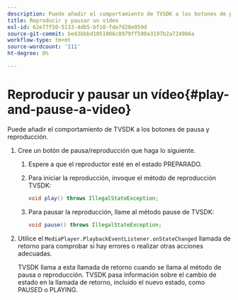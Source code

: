 ```yaml
---
description: Puede añadir el comportamiento de TVSDK a los botones de pausa y reproducción.
title: Reproducir y pausar un vídeo
exl-id: 62e77f50-5133-4db5-bf10-fde7d28e959d
source-git-commit: be43bbbd1051886c8979ff590a3197b2a7249b6a
workflow-type: tm+mt
source-wordcount: '111'
ht-degree: 0%

---
```


# Reproducir y pausar un vídeo{#play-and-pause-a-video}

Puede añadir el comportamiento de TVSDK a los botones de pausa y reproducción.

1. Cree un botón de pausa/reproducción que haga lo siguiente.
   1. Espere a que el reproductor esté en el estado PREPARADO.
   1. Para iniciar la reproducción, invoque el método de reproducción TVSDK:

      ```java
      void play() throws IllegalStateException;
      ```

   1. Para pausar la reproducción, llame al método pause de TVSDK:

      ```java
      void pause() throws IllegalStateException;
      ```

1. Utilice el `MediaPlayer.PlaybackEventListener.onStateChanged` llamada de retorno para comprobar si hay errores o realizar otras acciones adecuadas.

   TVSDK llama a esta llamada de retorno cuando se llama al método de pausa o reproducción. TVSDK pasa información sobre el cambio de estado en la llamada de retorno, incluido el nuevo estado, como PAUSED o PLAYING.
